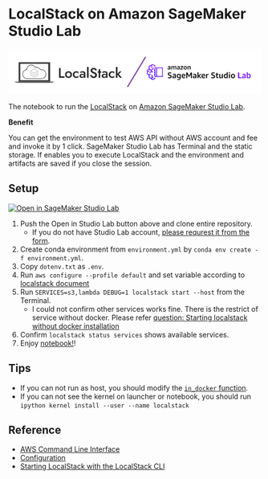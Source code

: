 # LocalStack on Amazon SageMaker Studio Lab

![top.PNG](top.PNG)

The notebook to run the [LocalStack](https://github.com/localstack/localstack) on [Amazon SageMaker Studio Lab](https://studiolab.sagemaker.aws/).

**Benefit**

You can get the environment to test AWS API without AWS account and fee and invoke it by 1 click. SageMaker Studio Lab has Terminal and the static storage. If enables you to execute LocalStack and the environment and artifacts are saved if you close the session.

## Setup

[![Open in SageMaker Studio Lab](https://studiolab.sagemaker.aws/studiolab.svg)](https://studiolab.sagemaker.aws/import/github/icoxfog417/localstack-lab/blob/main/localstack.ipynb)

1. Push the Open in Studio Lab button above and clone entire repository.
   * If you do not have Studio Lab account, [please requrest it from the form](https://studiolab.sagemaker.aws/requestAccount).
2. Create conda environment from `environment.yml` by `conda env create -f environment.yml`.
3. Copy `dotenv.txt` as `.env`.
4. Run `aws configure --profile default` and set variable according to [localstack document](https://docs.localstack.cloud/integrations/aws-cli/#setting-up-local-region-and-credentials-to-run-localstack)
5. Run `SERVICES=s3,lambda DEBUG=1 localstack start --host` from the Terminal.
   * I could not confirm other services works fine. There is the restrict of service without docker. Please refer [question: Starting localstack without docker installation](https://github.com/localstack/localstack/issues/4748)
6. Confirm `localstack status services` shows available services.
7. Enjoy [notebook!](localstack.ipynb)! 

## Tips

* If you can not run as host, you should modify the [`in_docker` function](https://github.com/localstack/localstack/blob/master/localstack/config.py#L206
).
* If you can not see the kernel on launcher or notebook, you should run `ipython kernel install --user --name localstack`

## Reference

* [AWS Command Line Interface](https://docs.localstack.cloud/integrations/aws-cli/#setting-up-local-region-and-credentials-to-run-localstack)
* [Configuration](https://docs.localstack.cloud/localstack/configuration/#core)
* [Starting LocalStack with the LocalStack CLI](https://docs.localstack.cloud/get-started/#starting-localstack-with-the-localstack-cli)
